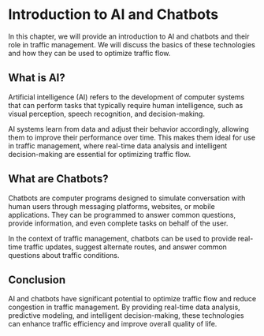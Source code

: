 Introduction to AI and Chatbots
=============================================================================================

In this chapter, we will provide an introduction to AI and chatbots and their role in traffic management. We will discuss the basics of these technologies and how they can be used to optimize traffic flow.

What is AI?
-----------

Artificial intelligence (AI) refers to the development of computer systems that can perform tasks that typically require human intelligence, such as visual perception, speech recognition, and decision-making.

AI systems learn from data and adjust their behavior accordingly, allowing them to improve their performance over time. This makes them ideal for use in traffic management, where real-time data analysis and intelligent decision-making are essential for optimizing traffic flow.

What are Chatbots?
------------------

Chatbots are computer programs designed to simulate conversation with human users through messaging platforms, websites, or mobile applications. They can be programmed to answer common questions, provide information, and even complete tasks on behalf of the user.

In the context of traffic management, chatbots can be used to provide real-time traffic updates, suggest alternate routes, and answer common questions about traffic conditions.

Conclusion
----------

AI and chatbots have significant potential to optimize traffic flow and reduce congestion in traffic management. By providing real-time data analysis, predictive modeling, and intelligent decision-making, these technologies can enhance traffic efficiency and improve overall quality of life.

